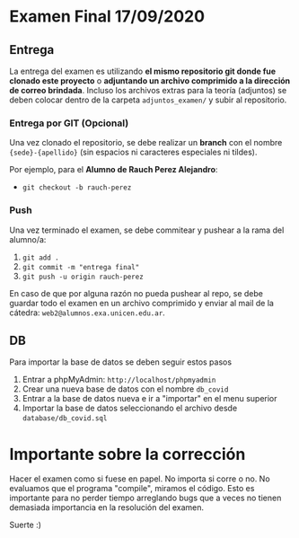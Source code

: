 # Examen Final 17/09/2020

## Entrega
La entrega del examen es utilizando **el mismo repositorio git donde fue clonado este proyecto** o  **adjuntando un archivo comprimido a la dirección de correo brindada**. Incluso los archivos extras para la teoría (adjuntos) se deben colocar dentro de la carpeta `adjuntos_examen/` y subir al repositorio.

### Entrega por GIT (Opcional) 
Una vez clonado el repositorio, se debe realizar un **branch** con el nombre `{sede}-{apellido}` (sin espacios ni caracteres especiales ni tildes).

Por ejemplo, para el **Alumno de Rauch Perez Alejandro**:
* `git checkout -b rauch-perez`

### Push
Una vez terminado el examen, se debe commitear y pushear a la rama del alumno/a:
1. `git add .`
2. `git commit -m "entrega final"`
3. `git push -u origin rauch-perez`

En caso de que por alguna razón no pueda pushear al repo, se debe guardar todo el examen en un archivo comprimido y enviar al mail de la cátedra: `web2@alumnos.exa.unicen.edu.ar`.

## DB
Para importar la base de datos se deben seguir estos pasos

1. Entrar a phpMyAdmin: `http://localhost/phpmyadmin`
2. Crear una nueva base de datos con el nombre `db_covid`
3. Entrar a la base de datos nueva e ir a "importar" en el menu superior
4. Importar la base de datos seleccionando el archivo desde `database/db_covid.sql`

# Importante sobre la corrección
Hacer el examen como si fuese en papel. No importa si corre o no. No evaluamos que el programa "compile", miramos el código. Esto es importante para no perder tiempo arreglando bugs que a veces no tienen demasiada importancia en la resolución del examen.

Suerte :)

